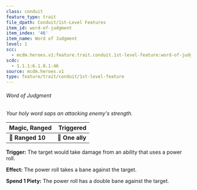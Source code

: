 ```yaml
---
class: conduit
feature_type: trait
file_dpath: Conduit/1st-Level Features
item_id: word-of-judgment
item_index: '46'
item_name: Word of Judgment
level: 1
scc:
  - mcdm.heroes.v1:feature.trait.conduit.1st-level-feature:word-of-judgment
scdc:
  - 1.1.1:6.1.8.1:46
source: mcdm.heroes.v1
type: feature/trait/conduit/1st-level-feature
---
```


###### Word of Judgment

*Your holy word saps an attacking enemy's strength.*

| **Magic, Ranged** |   **Triggered** |
| ----------------- | --------------: |
| **📏 Ranged 10**  | **🎯 One ally** |

**Trigger:** The target would take damage from an ability that uses a power roll.

**Effect:** The power roll takes a bane against the target.

**Spend 1 Piety:** The power roll has a double bane against the target.
